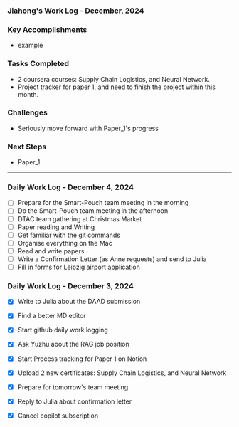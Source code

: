 ### Jiahong's Work Log - December, 2024

### **Key Accomplishments**

* example

### **Tasks Completed**

* 2 coursera courses: Supply Chain Logistics, and Neural Network.
* Project tracker for paper 1, and need to finish the project within this month.

### **Challenges**

* Seriously move forward with Paper_1's progress

### **Next Steps**

* Paper_1

---


### Daily Work Log - December 4, 2024

- [ ]  Prepare for the Smart-Pouch team meeting in the morning
- [ ]  Do the Smart-Pouch team meeting in the afternoon
- [ ]  DTAC team gathering at Christmas Market
- [ ]  Paper reading and Writing
- [ ]  Get familiar with the git commands
- [ ]  Organise everything on the Mac
- [ ]  Read and write papers
- [ ]  Write a Confirmation Letter (as Anne requests) and send to Julia
- [ ]  Fill in forms for Leipzig airport application

### Daily Work Log - December 3, 2024

- [X]  Write to Julia about the DAAD submission
- [X]  Find a better MD editor
- [X]  Start github daily work logging
- [X]  Ask Yuzhu about the RAG job position
- [X]  Start Process tracking for Paper 1 on Notion
- [X]  Upload 2 new certificates: Supply Chain Logistics, and Neural Network
- [X]  Prepare for tomorrow's team meeting
- [X]  Reply to Julia about confirmation letter
- [X]  Cancel copilot subscription


